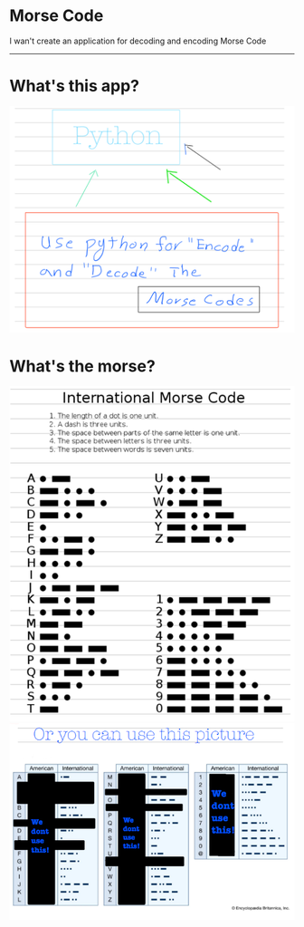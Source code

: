 <h1> Morse Code </h1>
I wan't create an application for decoding and encoding Morse Code
<hr>
<h1> What's this app? </h1>
<img src="https://github.com/Tik-Ten/Morse-Code/blob/main/Files/What.png" />

<h1> What's the morse? </h1>
<img src="https://github.com/Tik-Ten/Morse-Code/blob/main/Files/Morse%201.png" style="width=100%" />
<img src="https://github.com/Tik-Ten/Morse-Code/blob/main/Files/morse%202.png" style="width=100%" />
